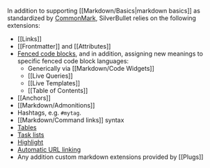 In addition to supporting [[Markdown/Basics|markdown basics]] as standardized by [CommonMark](https://commonmark.org/), SilverBullet relies on the following extensions:

* [[Links]]
* [[Frontmatter]] and [[Attributes]]
* [Fenced code blocks](https://www.markdownguide.org/extended-syntax/#fenced-code-blocks), and in addition, assigning new meanings to specific fenced code block languages:
    * Generically via [[Markdown/Code Widgets]]
    * [[Live Queries]]
    * [[Live Templates]]
    * [[Table of Contents]]
* [[Anchors]]
* [[Markdown/Admonitions]]
* Hashtags, e.g. `#mytag`.
* [[Markdown/Command links]] syntax
* [Tables](https://www.markdownguide.org/extended-syntax/#tables)
* [Task lists](https://www.markdownguide.org/extended-syntax/#task-lists)
* [Highlight](https://www.markdownguide.org/extended-syntax/#highlight)
* [Automatic URL linking](https://www.markdownguide.org/extended-syntax/#automatic-url-linking)
* Any addition custom markdown extensions provided by [[Plugs]]
